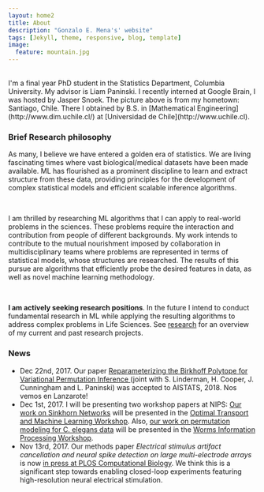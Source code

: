 ```yaml
---
layout: home2
title: About
description: "Gonzalo E. Mena's' website"
tags: [Jekyll, theme, responsive, blog, template]
image:
  feature: mountain.jpg
---
```

<br>
I'm a final year PhD student in the Statistics Department, Columbia University. My advisor is Liam Paninski. I recently interned at Google Brain, I was hosted by Jasper Snoek. 
The picture above is from my hometown: Santiago, Chile. There I obtained by B.S. in [Mathematical Engineering](http://www.dim.uchile.cl/) at [Universidad de Chile](http://www.uchile.cl).


### Brief Research philosophy
As many, I believe we have entered a golden era of statistics. We are living fascinating times where vast biological/medical datasets have been made available. ML has flourished as a prominent discipline to learn and extract structure from these data, providing principles for the development of complex statistical models and efficient scalable inference algorithms. 

<br>

I am thrilled by researching ML algorithms that I can apply to real-world problems in the sciences. These problems require the interaction and contribution from people of different backgrounds. My work intends to contribute to the mutual nourishment imposed by collaboration in multidisciplinary teams where problems are represented in terms of statistical models, whose structures are researched. The results of this pursue are algorithms that efficiently probe the desired features in data, as well as novel machine learning methodology.

<br>

**I am actively seeking research positions**. In the future I intend to conduct fundamental research in ML while applying the resulting algorithms to address complex problems in Life Sciences. See [research](http://gomena.github.io/research) for an overview of my current and past research projects.

### News

* Dec 22nd, 2017. Our paper [Reparameterizing the Birkhoff Polytope for Variational Permutation Inference
](https://arxiv.org/abs/1710.09508) (joint with S. Linderman, H. Cooper, J. Cunningham and L. Paninski) was accepted to AISTATS, 2018. Nos vemos en Lanzarote!
* Dec 1st, 2017. I will be presenting two workshop papers at NIPS: [Our work on Sinkhorn Networks](https://gomena.github.io/doc/SinkhornOT.pdf) will be presented in the [Optimal Transport and Machine Learning Workshop](http://otml17.marcocuturi.net/). Also, [our work on permutation modeling for C. elegans data](https://gomena.github.io/doc/PermutationWorms.pdf) will be presented in the [Worms Information Processing Workshop](https://wenxichen.github.io/inspirations/2017/12/27/nips-2017-inspirations.html).
* Nov 13rd, 2017. Our methods paper *Electrical stimulus artifact cancellation and neural spike detection on large multi-electrode arrays* is  now [in press at PLOS Computational Biology](http://journals.plos.org/ploscompbiol/article?id=10.1371/journal.pcbi.1005842). We think this is a significant step towards enabling closed-loop experiments featuring high-resolution neural electrical stimulation.




